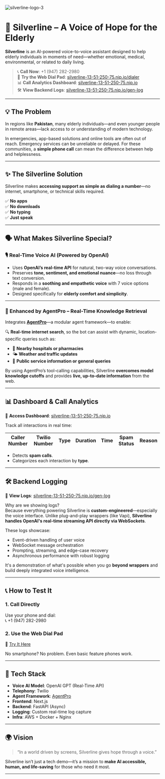 ![silverline-logo-3](https://github.com/user-attachments/assets/1587964f-64ab-4143-a5d4-0a03913f6558)

# 🧓 Silverline – A Voice of Hope for the Elderly

**Silverline** is an AI-powered voice-to-voice assistant designed to help elderly individuals in moments of need—whether emotional, medical, environmental, or related to daily living.

> 📞 **Call Now**: +1 (947) 282-2980  
> 🧪 **Try the Web Dial Pad**: [silverline-13-51-250-75.nip.io/dialer](https://silverline-13-51-250-75.nip.io/dialer/)  
> 📊 **Call Analytics Dashboard**: [silverline-13-51-250-75.nip.io](https://silverline-13-51-250-75.nip.io)  
> 🛠️ **View Backend Logs**: [silverline-13-51-250-75.nip.io/gen-log](https://silverline-13-51-250-75.nip.io/gen-log/)

---

## 💡 The Problem

In regions like **Pakistan**, many elderly individuals—and even younger people in remote areas—lack access to or understanding of modern technology.

In emergencies, app-based solutions and online tools are often out of reach. Emergency services can be unreliable or delayed. For these communities, a **simple phone call** can mean the difference between help and helplessness.

---

## ✨ The Silverline Solution

Silverline makes **accessing support as simple as dialing a number**—no internet, smartphone, or technical skills required.

✅ **No apps**  
✅ **No downloads**  
✅ **No typing**  
✅ **Just speak**

---

## 🗣️ What Makes Silverline Special?

### 🎙️ Real-Time Voice AI (Powered by OpenAI)

- Uses **OpenAI’s real-time API** for natural, two-way voice conversations.
- Preserves **tone, sentiment, and emotional nuance**—no loss through text conversion.
- Responds in a **soothing and empathetic voice** with 7 voice options (male and female).
- Designed specifically for **elderly comfort and simplicity**.

---

### 🧩 Enhanced by AgentPro – Real-Time Knowledge Retrieval

Integrates [**AgentPro**](https://github.com/traversaal-ai/AgentPro)—a modular agent framework—to enable:

🔍 **Real-time internet search**, so the bot can assist with dynamic, location-specific queries such as:
- 📍 **Nearby hospitals or pharmacies**
- 🌤 **Weather and traffic updates**
- 📘 **Public service information or general queries**

By using AgentPro’s tool-calling capabilities, Silverline **overcomes model knowledge cutoffs** and provides **live, up-to-date information** from the web.

---

## 📊 Dashboard & Call Analytics

🔗 **Access Dashboard**: [silverline-13-51-250-75.nip.io](https://silverline-13-51-250-75.nip.io)

Track all interactions in real time:

| Caller Number | Twilio Number | Type | Duration | Time | Spam Status | Reason |
|---------------|----------------|------|----------|------|--------------|--------|

- Detects **spam calls**.
- Categorizes each interaction by **type**.

---

## 🛠️ Backend Logging

🔗 **View Logs**: [silverline-13-51-250-75.nip.io/gen-log](https://silverline-13-51-250-75.nip.io/gen-log)

Why are we showing logs?  
Because everything powering Silverline is **custom-engineered**—especially the voice interface. Unlike plug-and-play wrappers (like Vapi), **Silverline handles OpenAI's real-time streaming API directly via WebSockets**.

These logs showcase:
- Event-driven handling of user voice
- WebSocket message orchestration
- Prompting, streaming, and edge-case recovery
- Asynchronous performance with robust logging

It's a demonstration of what's possible when you go **beyond wrappers** and build deeply integrated voice intelligence.

---

## 📞 How to Test It

### 1. **Call Directly**
Use your phone and dial:  
📞 +1 (947) 282-2980

### 2. **Use the Web Dial Pad**  
🧪 [Try It Here](https://silverline-13-51-250-75.nip.io/dialer/)

No smartphone? No problem. Even basic feature phones work.

---

## 🧬 Tech Stack

- **Voice AI Model**: OpenAI GPT (Real-Time API)
- **Telephony**: Twilio
- **Agent Framework**: [AgentPro](https://github.com/traversaal-ai/AgentPro)
- **Frontend**: Next.js
- **Backend**: FastAPI (Async)
- **Logging**: Custom real-time log capture
- **Infra**: AWS + Docker + Nginx

---

## 🌍 Vision

> “In a world driven by screens, Silverline gives hope through a voice.”

Silverline isn’t just a tech demo—it’s a mission to **make AI accessible, human, and life-saving** for those who need it most.

---
